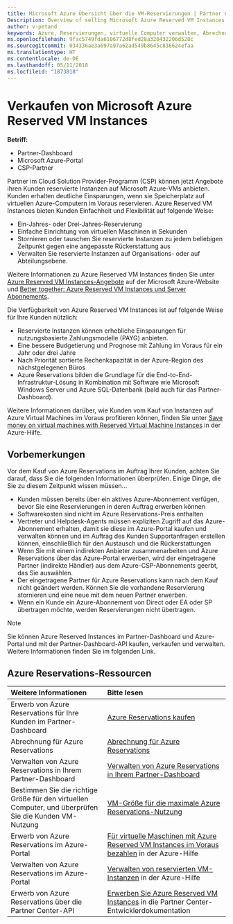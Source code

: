 ```yaml
---
title: Microsoft Azure Übersicht über die VM-Reservierungen | Partner Center
Description: Overview of selling Microsoft Azure Reserved VM Instances in CSP.
author: v-petand
keywords: Azure, Reservierungen, virtuelle Computer verwalten, Abrechnung, kaufen, Azure-RI, Azure Reserved VM Instances
ms.openlocfilehash: 9fac5749fda6106772d8fed28a320432206d528c
ms.sourcegitcommit: 034336ae3a697a97a62ad549b8645c836624efaa
ms.translationtype: HT
ms.contentlocale: de-DE
ms.lasthandoff: 05/11/2018
ms.locfileid: "1873818"
---
```

# <a name="sell-microsoft-azure-reserved-vm-instances"></a>Verkaufen von Microsoft Azure Reserved VM Instances 

**Betriff:**

-  Partner-Dashboard
-  Microsoft Azure-Portal
-  CSP-Partner

Partner im Cloud Solution Provider-Programm (CSP) können jetzt Angebote ihren Kunden reservierte Instanzen auf Microsoft Azure-VMs anbieten. Kunden erhalten deutliche Einsparungen, wenn sie Speicherplatz auf virtuellen Azure-Computern im Voraus reservieren. Azure Reserved VM Instances bieten Kunden Einfachheit und Flexibilität auf folgende Weise:

-   Ein-Jahres- oder Drei-Jahres-Reservierung 
-   Einfache Einrichtung von virtuellen Maschinen in Sekunden 
-   Stornieren oder tauschen Sie reservierte Instanzen zu jedem beliebigen Zeitpunkt gegen eine angepasste Rückerstattung aus 
-   Verwalten Sie reservierte Instanzen auf Organisations- oder auf Abteilungsebene. 

Weitere Informationen zu Azure Reserved VM Instances finden Sie unter [Azure Reserved VM Instances-Angebote](https://azure.microsoft.com/pricing/reserved-vm-instances/) auf der Microsoft Azure-Website und [Better together: Azure Reserved VM Instances und Server Abonnements](https://blogs.partner.microsoft.com/mpn/better-together-azure-reserved-instances-server-subscriptions/).

Die Verfügbarkeit von Azure Reserved VM Instances ist auf folgende Weise für Ihre Kunden nützlich:

-   Reservierte Instanzen können erhebliche Einsparungen für nutzungsbasierte Zahlungsmodelle (PAYG) anbieten.
-   Eine bessere Budgetierung und Prognose mit Zahlung im Voraus für ein Jahr oder drei Jahre 
-   Nach Priorität sortierte Rechenkapazität in der Azure-Region des nächstgelegenen Büros  
-   Azure Reservations bilden die Grundlage für die End-to-End-Infrastruktur-Lösung in Kombination mit Software wie Microsoft Windows Server und Azure SQL-Datenbank (bald auch für das Partner-Dashboard).   

Weitere Informationen darüber, wie Kunden vom Kauf von Instanzen auf Azure Virtual Machines im Voraus profitieren können, finden Sie unter [Save money on virtual machines with Reserved Virtual Machine Instances](https://docs.microsoft.com/azure/billing/billing-save-compute-costs-reservations) in der Azure-Hilfe.

## <a name="before-you-begin"></a>Vorbemerkungen

Vor dem Kauf von Azure Reservations im Auftrag Ihrer Kunden, achten Sie darauf, dass Sie die folgenden Informationen überprüfen. Einige Dinge, die Sie zu diesem Zeitpunkt wissen müssen...

-   Kunden müssen bereits über ein aktives Azure-Abonnement verfügen, bevor Sie eine Reservierungen in deren Auftrag erwerben können  
-   Softwarekosten sind nicht im Azure Reservations-Preis enthalten 
-   Vertreter und Helpdesk-Agents müssen expliziten Zugriff auf das Azure-Abonnement erhalten, damit sie diese im Azure-Portal kaufen und verwalten können und im Auftrag des Kunden Supportanfragen erstellen können, einschließlich für den Austausch und die Rückerstattungen  
-   Wenn Sie mit einem indirekten Anbieter zusammenarbeiten und Azure Reservations über das Azure-Portal erwerben, wird der eingetragene Partner (indirekte Händler) aus dem Azure-CSP-Abonnements geerbt, das Sie auswählen. 
-   Der eingetragene Partner für Azure Reservations kann nach dem Kauf nicht geändert werden. Können Sie die vorhandene Reservierung stornieren und eine neue mit dem neuen Partner erwerben. 
-   Wenn ein Kunde ein Azure-Abonnement von Direct oder EA oder SP übertragen möchte, werden Reservierungen nicht übertragen. 

>[!NOTE]
> Sie können Azure Reserved Instances im Partner-Dashboard und Azure-Portal und mit der Partner-Dashboard-API kaufen, verkaufen und verwalten. Weitere Informationen finden Sie im folgenden Link. 

## <a name="azure-reservations-resources"></a>Azure Reservations-Ressourcen
|**Weitere Informationen**   |**Bitte lesen**    |
|:-----------------------------|:-----------------|
|Erwerb von Azure Reservations für Ihre Kunden im Partner-Dashboard   |[Azure Reservations kaufen](azure-reservations-buying.md)
|Abrechnung für Azure Reservations   |[Abrechnung für Azure Reservations](azure-reservations-billing.md)   |
|Verwalten von Azure Reservations in Ihrem Partner-Dashboard | [Verwalten von Azure Reservations in Ihrem Partner-Dashboard](azure-reservations-manage.md)
|Bestimmen Sie die richtige Größe für den virtuellen Computer, und überprüfen Sie die Kunden VM-Nutzung   |[VM-Größe für die maximale Azure Reservations-Nutzung](azure-usage.md)   |
|Erwerb von Azure Reservations im Azure-Portal | [Für virtuelle Maschinen mit Azure Reserved VM Instances im Voraus bezahlen](https://docs.microsoft.com/azure/virtual-machines/windows/prepay-reserved-vm-instances) in der Azure-Hilfe |
|Verwalten von Azure Reservations im Azure-Portal   |[Verwalten von reservierten VM-Instanzen](https://docs.microsoft.com/azure/billing/billing-manage-reserved-vm-instance) in der Azure-Hilfe  |
|Erwerb von Azure Reservations über die Partner Center-API | [Erwerben Sie Azure Reserved VM Instances](https://docs.microsoft.com/partner-center/develop/purchase-azure-reserved-vm-instances) in die Partner Center-Entwicklerdokumentation

 

